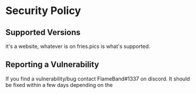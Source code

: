 # Security Policy

## Supported Versions

it's a website, whatever is on fries.pics is what's supported.


## Reporting a Vulnerability

If you find a vulnerability/bug contact FlameBand#1337 on discord.
It should be fixed within a few days depending on the 
